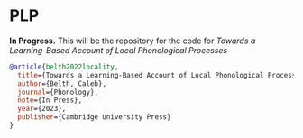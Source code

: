 # PLP

**In Progress.** This will be the repository for the code for *Towards a Learning-Based Account of Local Phonological Processes*

```bibtex
@article{belth2022locality,
  title={Towards a Learning-Based Account of Local Phonological Processes},
  author={Belth, Caleb},
  journal={Phonology},
  note={In Press},
  year={2023},
  publisher={Cambridge University Press}
}
